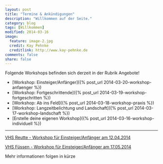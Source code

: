 ```yaml
---
layout: post
title: "Termine & Ankündigungen"
description: "Willkommen auf der Seite."
category: blog
tags: [Willkommen]
modified: 2014-03-16
image:
  feature: image-2.jpg
  credit: Kay Pehnke
  creditlink: http://www.kay-pehnke.de
comments: false
share: false
---
```


Folgende Workshops befinden sich derzeit in der Rubrik Angebote!

* [Workshop: Einsteiger/Anfänger]({% post_url 2014-03-20-workshop-anfaenger %})
* [Workshop: Fortgeschrittende]({% post_url 2014-03-19-workshop-fortgeschritten %})
* [Workshop: Ab ins Feld]({% post_url 2014-03-18-workshop-praxis %})
* [Workshop: Langzeitbelichtung und Landschaft]({% post_url 2014-03-17-workshop-landschaft %})
* [Erstelle deine eigenen Workshop]({% post_url 2014-03-16-workshop-individuell %})

-------------------------------------------------------------------------------------------------------------------

[VHS Reutte - Workshop für Einsteiger/Anfänger am 12.04.2014](http://www.vhs-tirol.at/page.cfm?vpath=kurse&fachbereichId=0&kursnr=919&zid=244&tuwasid=2219 "Link: Workshop VHS Reutte")

[VHS Füssen - Workshop für Einsteiger/Anfänger am 17.05.2014](https://vhs-fuessen.de/Veranstaltung/cmx5178fb94b30fa.html "Link: Workshop VHS Füssen")



Mehr informationen folgen in kürze
